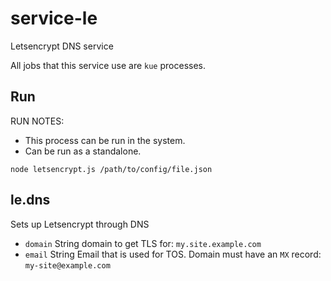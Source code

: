 # service-le
Letsencrypt DNS service

All jobs that this service use are `kue` processes.

## Run
RUN NOTES:
- This process can be run in the system.
- Can be run as a standalone.
```
node letsencrypt.js /path/to/config/file.json
```


## le.dns
Sets up Letsencrypt through DNS
- `domain` String domain to get TLS for: `my.site.example.com`
- `email` String Email that is used for TOS. Domain must have an `MX` record: `my-site@example.com`